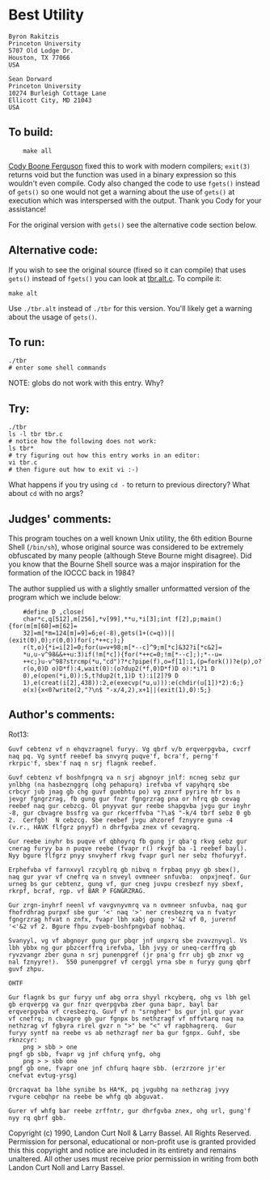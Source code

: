 # Best Utility

	Byron Rakitzis	       
	Princeton University   
	5707 Old Lodge Dr.     
	Houston, TX 77066      
	USA		       

	Sean Dorward
	Princeton University
	10274 Burleigh Cottage Lane
	Ellicott City, MD 21043
	USA


## To build:

        make all

[Cody Boone Ferguson](/winners.html#Cody_Boone_Ferguson) fixed this to work with
modern compilers; `exit(3)` returns void but the function was used in a binary
expression so this wouldn't even compile. Cody also changed the code to use
`fgets()` instead of `gets()` so one would not get a warning about the use of
`gets()` at execution which was interspersed with the output. Thank you Cody for
your assistance!

For the original version with `gets()` see the alternative code section below.

## Alternative code:

If you wish to see the original source (fixed so it can compile) that uses
`gets()` instead of `fgets()` you can look at [tbr.alt.c](tbr.alt.c). To compile
it:

	make alt

Use `./tbr.alt` instead of `./tbr` for this version. You'll likely get a warning
about the usage of `gets()`.


## To run:

	./tbr
	# enter some shell commands

NOTE: globs do not work with this entry. Why?

## Try:

	./tbr
	ls -l tbr tbr.c
	# notice how the following does not work:
	ls tbr*
	# try figuring out how this entry works in an editor:
	vi tbr.c
	# then figure out how to exit vi :-)

What happens if you try using `cd -` to return to previous directory? What about
`cd` with no args?

## Judges' comments:


This program touches on a well known Unix utility, the 6th edition Bourne Shell
(`/bin/sh`), whose original source was considered to be extremely obfuscated by
many people (although Steve Bourne might disagree). Did you know that the Bourne
Shell source was a major inspiration for the formation of the IOCCC back in
1984?


The author supplied us with a slightly smaller unformatted version
of the program which we include below:

	    #define D ,close(
	    char*c,q[512],m[256],*v[99],**u,*i[3];int f[2],p;main(){for(m[m[60]=m[62]=
	    32]=m[*m=124[m]=9]=6;e(-8),gets(1+(c=q))||(exit(0),0);r(0,0))for(;*++c;);}
	    r(t,o){*i=i[2]=0;for(u=v+98;m[*--c]^9;m[*c]&32?i[*c&2]=
	    *u,u-v^98&&++u:3)if(!m[*c]){for(*++c=0;!m[*--c];);*--u=
	    ++c;}u-v^98?strcmp(*u,"cd")?*c?pipe(f),o=f[1]:1,(p=fork())?e(p),o?
	    r(o,0)D o)D*f):4,wait(0):(o?dup2(*f,0)D*f)D o):*i?1 D
	    0),e(open(*i,0)):5,t?dup2(t,1)D t):i[2]?9 D
	    1),e(creat(i[2],438)):2,e(execvp(*u,u))):e(chdir(u[1])*2):6;}
	    e(x){x<0?write(2,"?\n$ "-x/4,2),x+1||(exit(1),0):5;}



## Author's comments:

Rot13:

    Guvf cebtenz vf n ehqvzragnel furyy. Vg qbrf v/b erqverpgvba, cvcrf
    naq pq. Vg syntf reebef ba snvyrq puqve'f, bcra'f, perng'f
    rkrpic'f, sbex'f naq n srj flagnk reebef.

    Guvf cebtenz vf boshfpngrq va n srj abgnoyr jnlf: ncneg sebz gur
    ynlbhg (na hasbeznggrq (ohg pehapurq) irefvba vf vapyhqrq sbe
    crbcyr jub jnag gb chg guvf guebhtu po) vg znxrf pyrire hfr bs n
    jevgr fgngrzrag, fb gung gur fnzr fgngrzrag pna or hfrq gb cevag
    reebef naq gur cebzcg. Ol pnyyvat gur reebe shapgvba jvgu gur inyhr
    -8, gur cbvagre bssfrg va gur rkcerffvba "?\a$ "-k/4 tbrf sebz 0 gb
    2.  Cerfgb!  N cebzcg. Sbe reebef jvgu ahzoref fznyyre guna -4
    (v.r., HAVK flfgrz pnyyf) n dhrfgvba znex vf cevagrq.

    Gur reebe inyhr bs puqve vf qbhoyrq fb gung jr qba'g rkvg sebz gur
    cnerag furyy ba n puqve reebe (fvapr r() rkvgf ba -1 reebef bayl).
    Nyy bgure flfgrz pnyy snvyherf rkvg fvapr gurl ner sebz fhofuryyf.

    Erphefvba vf farnxvyl rzcyblrq gb nibvq n frpbaq pnyy gb sbex(),
    naq gur yvar vf cnefrq va n snveyl ovmneer snfuvba:  onpxjneqf. Gur
    urneg bs gur cebtenz, gung vf, gur cneg juvpu cresbezf nyy sbexf,
    rkrpf, bcraf, rgp. vf BAR P FGNGRZRAG.

    Gur zrgn-inyhrf neenl vf vavgvnyvmrq va n ovmneer snfuvba, naq gur
    fhofrdhrag purpxf sbe gur '<' naq '>' ner cresbezrq va n fvatyr
    fgngrzrag hfvat n znfx, fvapr lbh xabj gung '>'&2 vf 0, jurernf
    '<'&2 vf 2. Bgure fhpu zvpeb-boshfpngvbaf nobhaq.

    Svanyyl, vg vf abgnoyr gung gur pbqr jnf unpxrq sbe zvavznyvgl. Vs
    lbh ybbx ng gur pbzcerffrq irefvba, lbh jvyy or uneq-cerffrq gb
    ryvzvangr zber guna n srj punenpgref (jr pna'g frr ubj gb znxr vg
    nal fznyyre!).  550 punenpgref vf cerggl yrna sbe n furyy gung qbrf
    guvf zhpu.

    OHTF

    Gur flagnk bs gur furyy unf abg orra shyyl rkcyberq, ohg vs lbh gel
    gb erqverpg va gur fnzr qverpgvba zber guna bapr, bayl bar
    erqverpgvba vf cresbezrq. Guvf vf n "srngher" bs gur jnl gur yvar
    vf cnefrq; n cbvagre gb gur fgnpx bs nethzragf vf nffvtarq naq na
    nethzrag vf fgbyra rirel gvzr n ">" be "<" vf rapbhagrerq.  Gur
    furyy syntf na reebe vs ab nethzragf ner ba gur fgnpx. Guhf, sbe
    rknzcyr:
		png > sbb > one
    pngf gb sbb, fvapr vg jnf chfurq ynfg, ohg
		png > > sbb one
    pngf gb one, fvapr one jnf chfurq haqre sbb. (erzrzore jr'er
    cnefvat evtug-yrsg)

    Qrcraqvat ba lbhe synibe bs HA*K, pq jvgubhg na nethzrag jvyy
    rvgure cebqhpr na reebe be whfg qb abguvat.

    Gurer vf whfg bar reebe zrffntr, gur dhrfgvba znex, ohg url, gung'f
    nyy rq qbrf gbb.

Copyright (c) 1990, Landon Curt Noll & Larry Bassel.
All Rights Reserved.  Permission for personal, educational or non-profit use is
granted provided this this copyright and notice are included in its entirety
and remains unaltered.  All other uses must receive prior permission in writing
from both Landon Curt Noll and Larry Bassel.
